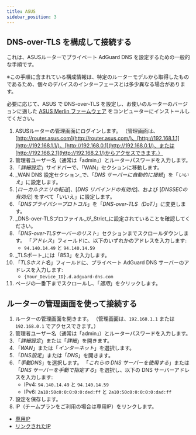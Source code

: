 ```yaml
---
title: ASUS
sidebar_position: 3
---
```


## DNS-over-TLS を構成して接続する

これは、ASUSルーターでプライベート AdGuard DNS を設定するための一般的な手順です。

※この手順に含まれている構成情報は、特定のルーターモデルから取得したものであるため、個々のデバイスのインターフェースとは多少異なる場合があります。

必要に応じて、ASUS で DNS-over-TLS を設定し、お使いのルーターのバージョンに適した [ASUS Merlin ファームウェア](https://www.asuswrt-merlin.net/download) をコンピューターにインストールしてください。

1. ASUSルーターの管理画面にログインします。 （管理画面は、[http://router.asus.com](http://router.asus.com/)、[http://192.168.1.1](http://192.168.1.1/)、[http://192.168.0.1](http://192.168.0.1/)、または[http://192.168.2.1](http://192.168.2.1/)からアクセスできます。）
2. 管理者ユーザー名（通常は「admin」）とルーターパスワードを入力します。
3. 「_詳細設定_」サイドバーで、「WAN」セクションに移動します。
4. _WAN DNS 設定セクション_で、「_DNS サーバーに自動的に接続_」を「_いいえ_」に設定します。
5. [_ローカルクエリの転送_]、[_DNS リバインドの有効化_]、および [_DNSSECの有効化_] をすべて「いいえ」に設定します。
6. 「_DNSプライバシープロトコル_」を「_DNS-over-TLS（DoT）_」に変更します。
7. _DNS-over-TLSプロファイル_が_Strict_に設定されていることを確認してください。
8. 「_DNS-over-TLSサーバーのリスト_」セクションまでスクロールダウンします。 「_アドレス_」フィールドに、以下のいずれかのアドレスを入力します:
   - `94.140.14.49` と `94.140.14.59`
9. _TLSポート_には「853」を入力します。
10. 「_TLSホスト名_」フィールドに、プライベート AdGuard DNS サーバーのアドレスを入力します:
    - `{Your_Device_ID}.d.adguard-dns.com`
11. ページの一番下までスクロールし、「_適用_」をクリックします。

## ルーターの管理画面を使って接続する

1. ルーターの管理画面を開きます。 （管理画面は、`192.168.1.1` または `192.168.0.1` でアクセスできます。）
2. 管理者ユーザー名（通常は「admin」）とルーターパスワードを入力します。
3. 「_詳細設定_」または「_詳細_」を開きます。
4. 「_WAN_」または「_インターネット_」を選択します。
5. 「_DNS設定_」または「_DNS_」を開きます。
6. 「_手動DNS_」を選択します。 「_これらの DNS サーバーを使用する_」または 「_DNS サーバーを手動で指定する_」を選択し、以下の DNS サーバーアドレスを入力します:
   - IPv4: `94.140.14.49` と `94.140.14.59`
   - IPv6: `2a10:50c0:0:0:0:0:ded:ff` と `2a10:50c0:0:0:0:0:dad:ff`
7. 設定を保存します。
8. IP（チームプランをご利用の場合は専用IP）をリンクします。

- [専用IP](/private-dns/connect-devices/other-options/dedicated-ip.md)
- [リンクされたIP](/private-dns/connect-devices/other-options/linked-ip.md)
